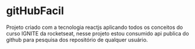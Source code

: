 # gitHubFacil
Projeto criado com a tecnologia reactjs aplicando todos os conceitos do curso IGNITE da rocketseat, nesse projeto estou consumido api publica do github para pesquisa dos repositório de qualquer usuário.
